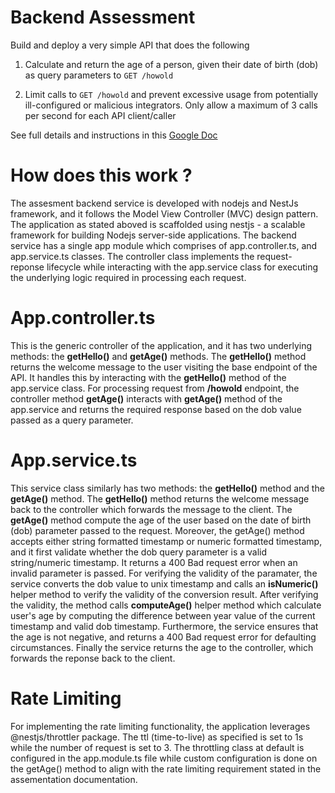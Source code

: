 # Backend Assessment

Build and deploy a very simple API that does the following

1.  Calculate and return the age of a person, given their date of birth (dob) as query parameters to `GET /howold`

2.  Limit calls to `GET /howold` and prevent excessive usage from potentially ill-configured or malicious integrators. Only allow a maximum of 3 calls per second for each API client/caller

See full details and instructions in this [Google Doc](https://docs.google.com/document/d/1ma5vKz0j34gwI9WYrZddMM1ENlQddGOVFJ5qdSq2QlQ)

# How does this work ?

The assesment backend service is developed with nodejs and NestJs framework, and it follows the Model View Controller (MVC) design pattern. The application as stated aboved is scaffolded using nestjs - a scalable framework for building Nodejs server-side applications. The backend service has a single app module which comprises of app.controller.ts, and app.service.ts classes. The controller class implements the request-reponse lifecycle while interacting with the app.service class for executing the underlying logic required in processing each request.

# App.controller.ts

This is the generic controller of the application, and it has two underlying methods: the **getHello()** and **getAge()** methods. The **getHello()** method returns the welcome message to the user visiting the base endpoint of the API. It handles this by interacting with the **getHello()** method of the app.service class. For processing request from **/howold** endpoint, the controller method **getAge()** interacts with **getAge()** method of the app.service and returns the required response based on the dob value passed as a query parameter.

# App.service.ts

This service class similarly has two methods: the **getHello()** method and the **getAge()** method. The **getHello()** method returns the welcome message back to the controller which forwards the message to the client. The **getAge()** method compute the age of the user based on the date of birth (dob) parameter passed to the request. Moreover, the getAge() method accepts either string formatted timestamp or numeric formatted timestamp, and it first validate whether the dob query parameter is a valid string/numeric timestamp. It returns a 400 Bad request error when an invalid parameter is passed. For verifying the validity of the paramater, the service converts the dob value to unix timestamp and calls an **isNumeric()** helper method to verify the validity of the conversion result. After verifying the validity, the method calls **computeAge()** helper method which calculate user's age by computing the difference between year value of the current timestamp and valid dob timestamp. Furthermore, the service ensures that the age is not negative, and returns a 400 Bad request error for defaulting circumstances. Finally the service returns the age to the controller, which forwards the reponse back to the client.

# Rate Limiting

For implementing the rate limiting functionality, the application leverages @nestjs/throttler package. The ttl (time-to-live) as specified is set to 1s while the number of request is set to 3. The throttling class at default is configured in the app.module.ts file while custom configuration is done on the getAge() method to align with the rate limiting requirement stated in the assementation documentation.
